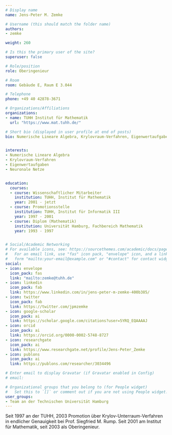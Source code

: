 ```yaml
---
# Display name
name: Jens-Peter M. Zemke

# Username (this should match the folder name)
authors:
- zemke

weight: 260

# Is this the primary user of the site?
superuser: false

# Role/position
role: Oberingenieur

# Room
room: Gebäude E, Raum E 3.044

# Telephone
phone: +49 40 42878-3671

# Organizations/Affiliations
organizations:
- name: TUHH Institut für Mathematik
  url: "https://www.mat.tuhh.de/"

# Short bio (displayed in user profile at end of posts)
bio: Numerische Lineare Algebra, Krylovraum-Verfahren, Eigenwertaufgaben


interests:
- Numerische Lineare Algebra
- Krylovraum-Verfahren
- Eigenwertaufgaben
- Neuronale Netze


education:
  courses:
  - course: Wissenschaftlicher Mitarbeiter
    institution: TUHH, Institut für Mathematik
    year: 2001 - jetzt
  - course: Promotionsstelle
    institution: TUHH, Institut für Informatik III
    year: 1997 - 2001
  - course: Diplom (Mathematik)
    institution: Universität Hamburg, Fachbereich Mathematik
    year: 1993 - 1997


# Social/Academic Networking
# For available icons, see: https://sourcethemes.com/academic/docs/page-builder/#icons
#   For an email link, use "fas" icon pack, "envelope" icon, and a link in the
#   form "mailto:your-email@example.com" or "#contact" for contact widget.
social:
- icon: envelope
  icon_pack: fas
  link: "mailto:zemke@tuhh.de"
- icon: linkedin
  icon_pack: fab
  link: https://www.linkedin.com/in/jens-peter-m-zemke-400b385/
- icon: twitter
  icon_pack: fab
  link: https://twitter.com/jpmzemke
- icon: google-scholar
  icon_pack: ai
  link: https://scholar.google.com/citations?user=5YRQ_EQAAAAJ
- icon: orcid
  icon_pack: ai
  link: https://orcid.org/0000-0002-5748-8727
- icon: researchgate
  icon_pack: ai
  link: https://www.researchgate.net/profile/Jens-Peter_Zemke
- icon: publons
  icon_pack: ai
  link: https://publons.com/researcher/3034496

# Enter email to display Gravatar (if Gravatar enabled in Config)
# email:

# Organizational groups that you belong to (for People widget)
#   Set this to `[]` or comment out if you are not using People widget.
user_groups:
- Team an der Technischen Universität Hamburg
---
```


Seit 1997 an der TUHH, 2003 Promotion über Krylov-Unterraum-Verfahren in endlicher Genauigkeit bei Prof. Siegfried M. Rump. Seit 2001 am Institut für Mathematik, seit 2003 als Oberingenieur.
